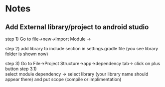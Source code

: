 # Notes

## Add External library/project to android studio

step 1) Go to file->new->Import Module -> <choose library or project folder>
	
step 2) add library to include section in settings.gradle file 
			(you see library folder is shown now)
			
step 3) Go to File->Project Structure->app->dependency tab-> click on plus button
	step 3.1)	
			select module dependency -> select library (your library name should appear there)
			and put scope (compile or implimentation)
